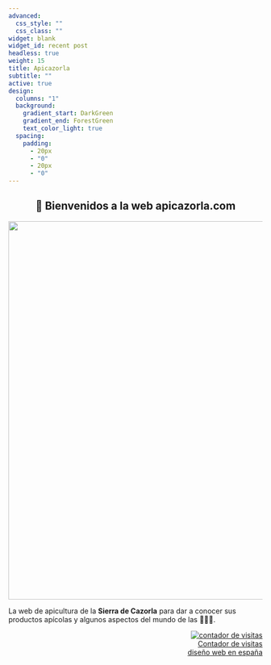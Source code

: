 ```yaml
---
advanced:
  css_style: ""
  css_class: ""
widget: blank
widget_id: recent post
headless: true
weight: 15
title: Apicazorla
subtitle: ""
active: true
design:
  columns: "1"
  background:
    gradient_start: DarkGreen
    gradient_end: ForestGreen
    text_color_light: true
  spacing:
    padding:
      - 20px
      - "0"
      - 20px
      - "0"
---
```

                          
<center>
<h2> 👋 Bienvenidos a la web apicazorla.com </h2>
</center>


<center>
<img src="https://drive.google.com/uc?export=view&id=1NonB4bN6evJ6VCxlu0c-3TUpRwfCkJLf" width="750">
</center>

La web de apicultura de la **Sierra de Cazorla** para dar a conocer sus productos apícolas y algunos aspectos del mundo de las 🐝🐝🐝.

 <P ALIGN=right>
<a href="https://www.websmultimedia.com/contador-de-visitas-gratis" title="Contador De Visitas Gratis">
<img style="border: 0px solid; display: inline;" alt="contador de visitas" src="https://www.websmultimedia.com/contador-de-visitas.php?id=294380"></a><br><a href='https://www.websmultimedia.com/contador-de-visitas-gratis'>Contador de visitas</a><br><a href='https://www.websmultimedia.com'>diseño web en españa</a>
</P>

